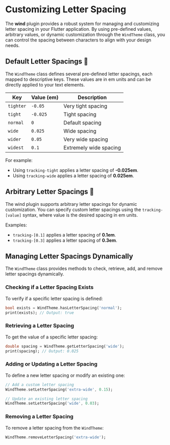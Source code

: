 # Customizing Letter Spacing

The **wind** plugin provides a robust system for managing and customizing letter spacing in your Flutter application. By using pre-defined values, arbitrary values, or dynamic customization through the `WindTheme` class, you can control the spacing between characters to align with your design needs.

## Default Letter Spacings 🎨

The `WindTheme` class defines several pre-defined letter spacings, each mapped to descriptive keys. These values are in em units and can be directly applied to your text elements.

| **Key**      | **Value (em)** | **Description**          |
|--------------|----------------|--------------------------|
| `tighter`    | `-0.05`        | Very tight spacing       |
| `tight`      | `-0.025`       | Tight spacing            |
| `normal`     | `0`            | Default spacing          |
| `wide`       | `0.025`        | Wide spacing             |
| `wider`      | `0.05`         | Very wide spacing        |
| `widest`     | `0.1`          | Extremely wide spacing   |

For example:
- Using `tracking-tight` applies a letter spacing of **-0.025em**.
- Using `tracking-wide` applies a letter spacing of **0.025em**.

## Arbitrary Letter Spacings 🎯

The wind plugin supports arbitrary letter spacings for dynamic customization. You can specify custom letter spacings using the `tracking-[value]` syntax, where value is the desired spacing in em units.

Examples:
- `tracking-[0.1]` applies a letter spacing of **0.1em**.
- `tracking-[0.3]` applies a letter spacing of **0.3em**.

## Managing Letter Spacings Dynamically

The `WindTheme` class provides methods to check, retrieve, add, and remove letter spacings dynamically.

### Checking if a Letter Spacing Exists

To verify if a specific letter spacing is defined:

```dart
bool exists = WindTheme.hasLetterSpacing('normal');
print(exists); // Output: true
```

### Retrieving a Letter Spacing

To get the value of a specific letter spacing:

```dart
double spacing = WindTheme.getLetterSpacing('wide');
print(spacing); // Output: 0.025
```

### Adding or Updating a Letter Spacing

To define a new letter spacing or modify an existing one:

```dart
// Add a custom letter spacing
WindTheme.setLetterSpacing('extra-wide', 0.15);

// Update an existing letter spacing
WindTheme.setLetterSpacing('wide', 0.03);
```

### Removing a Letter Spacing

To remove a letter spacing from the `WindTheme`:

```dart
WindTheme.removeLetterSpacing('extra-wide');
```
